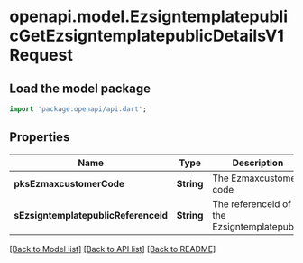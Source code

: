 # openapi.model.EzsigntemplatepublicGetEzsigntemplatepublicDetailsV1Request

## Load the model package
```dart
import 'package:openapi/api.dart';
```

## Properties
Name | Type | Description | Notes
------------ | ------------- | ------------- | -------------
**pksEzmaxcustomerCode** | **String** | The Ezmaxcustomer code | 
**sEzsigntemplatepublicReferenceid** | **String** | The referenceid of the Ezsigntemplatepublic | 

[[Back to Model list]](../README.md#documentation-for-models) [[Back to API list]](../README.md#documentation-for-api-endpoints) [[Back to README]](../README.md)


